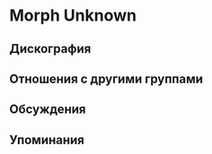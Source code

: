 # Morph Unknown



## Дискография


## Отношения с другими группами


## Обсуждения


## Упоминания


